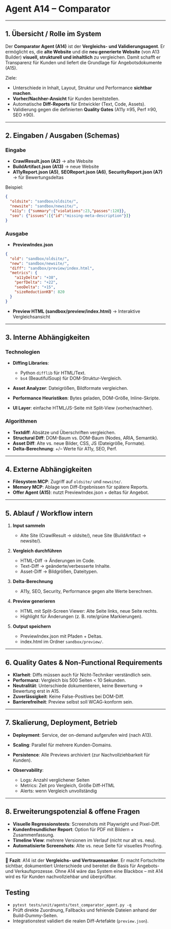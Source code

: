 # Agent A14 – Comparator

---

## 1. Übersicht / Rolle im System

Der **Comparator Agent (A14)** ist der **Vergleichs- und Validierungsagent**.
Er ermöglicht es, die **alte Website** und die **neu generierte Website** (von A13 Builder) **visuell, strukturell und inhaltlich** zu vergleichen.
Damit schafft er Transparenz für Kunden und liefert die Grundlage für Angebotsdokumente (A15).

Ziele:

* Unterschiede in Inhalt, Layout, Struktur und Performance **sichtbar machen**.
* **Vorher/Nachher-Ansicht** für Kunden bereitstellen.
* Automatische **Diff-Reports** für Entwickler (Text, Code, Assets).
* Validierung gegen die definierten **Quality Gates** (A11y ≥95, Perf ≥90, SEO ≥90).

---

## 2. Eingaben / Ausgaben (Schemas)

### Eingabe

* **CrawlResult.json (A2)** → alte Website
* **BuildArtifact.json (A13)** → neue Website
* **A11yReport.json (A5)**, **SEOReport.json (A6)**, **SecurityReport.json (A7)** → für Bewertungsdeltas

Beispiel:

```json
{
  "oldsite": "sandbox/oldsite/",
  "newsite": "sandbox/newsite/",
  "a11y": {"summary":{"violations":23,"passes":120}},
  "seo": {"issues":[{"id":"missing-meta-description"}]}
}
```

### Ausgabe

* **PreviewIndex.json**

```json
{
  "old": "sandbox/oldsite/",
  "new": "sandbox/newsite/",
  "diff": "sandbox/preview/index.html",
  "metrics": {
    "a11yDelta": "+38",
    "perfDelta": "+22",
    "seoDelta": "+15",
    "sizeReductionKB": 820
  }
}
```

* **Preview HTML (sandbox/preview/index.html)** → Interaktive Vergleichsansicht

---

## 3. Interne Abhängigkeiten

### Technologien

* **Diffing Libraries**:

  * Python `difflib` für HTML/Text.
  * `bs4` (BeautifulSoup) für DOM-Struktur-Vergleich.
* **Asset Analyzer**: Dateigrößen, Bildformate vergleichen.
* **Performance Heuristiken**: Bytes geladen, DOM-Größe, Inline-Skripte.
* **UI Layer**: einfache HTML/JS-Seite mit Split-View (vorher/nachher).

### Algorithmen

* **Textdiff**: Absätze und Überschriften vergleichen.
* **Structural Diff**: DOM-Baum vs. DOM-Baum (Nodes, ARIA, Semantik).
* **Asset Diff**: Alte vs. neue Bilder, CSS, JS (Dateigröße, Formate).
* **Delta-Berechnung**: +/– Werte für A11y, SEO, Perf.

---

## 4. Externe Abhängigkeiten

* **Filesystem MCP**: Zugriff auf `oldsite/` und `newsite/`.
* **Memory MCP**: Ablage von Diff-Ergebnissen für spätere Reports.
* **Offer Agent (A15)**: nutzt PreviewIndex.json + deltas für Angebot.

---

## 5. Ablauf / Workflow intern

1. **Input sammeln**

   * Alte Site (CrawlResult → oldsite/), neue Site (BuildArtifact → newsite/).

2. **Vergleich durchführen**

   * HTML-Diff → Änderungen im Code.
   * Text-Diff → geänderte/verbesserte Inhalte.
   * Asset-Diff → Bildgrößen, Dateitypen.

3. **Delta-Berechnung**

   * A11y, SEO, Security, Performance gegen alte Werte berechnen.

4. **Preview generieren**

   * HTML mit Split-Screen Viewer: Alte Seite links, neue Seite rechts.
   * Highlight für Änderungen (z. B. rote/grüne Markierungen).

5. **Output speichern**

   * PreviewIndex.json mit Pfaden + Deltas.
   * index.html im Ordner `sandbox/preview/`.

---

## 6. Quality Gates & Non-Functional Requirements

* **Klarheit**: Diffs müssen auch für Nicht-Techniker verständlich sein.
* **Performanz**: Vergleich bis 500 Seiten < 10 Sekunden.
* **Neutralität**: Unterschiede dokumentieren, keine Bewertung → Bewertung erst in A15.
* **Zuverlässigkeit**: Keine False-Positives bei DOM-Diff.
* **Barrierefreiheit**: Preview selbst soll WCAG-konform sein.

---

## 7. Skalierung, Deployment, Betrieb

* **Deployment**: Service, der on-demand aufgerufen wird (nach A13).
* **Scaling**: Parallel für mehrere Kunden-Domains.
* **Persistence**: Alle Previews archiviert (zur Nachvollziehbarkeit für Kunden).
* **Observability**:

  * Logs: Anzahl verglichener Seiten
  * Metrics: Zeit pro Vergleich, Größe Diff-HTML
  * Alerts: wenn Vergleich unvollständig

---

## 8. Erweiterungspotenzial & offene Fragen

* **Visuelle Regressionstests**: Screenshots mit Playwright und Pixel-Diff.
* **Kundenfreundlicher Report**: Option für PDF mit Bildern + Zusammenfassung.
* **Timeline View**: mehrere Versionen im Verlauf (nicht nur alt vs. neu).
* **Automatisierte Screenshots**: Alte vs. neue Seite für visuelles Proofing.

---

📄 **Fazit**:
A14 ist der **Vergleichs- und Vertrauensanker**. Er macht Fortschritte sichtbar, dokumentiert Unterschiede und bereitet die Basis für Angebots- und Verkaufsprozesse.
Ohne A14 wäre das System eine Blackbox – mit A14 wird es für Kunden nachvollziehbar und überprüfbar.

## Testing

* `pytest tests/unit/agents/test_comparator_agent.py -q`
* Prüft direkte Zuordnung, Fallbacks und fehlende Dateien anhand der Build-Dummy-Seiten.
* Integrationstest validiert die realen Diff-Artefakte (`preview.json`).

